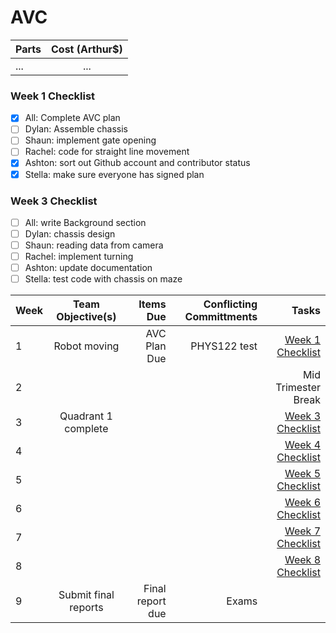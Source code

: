 # AVC

| Parts  | Cost (Arthur$)  |
| :------------ |:---------------:| 
| ...      | ... |

### Week 1 Checklist
- [x] All: Complete AVC plan
- [ ] Dylan: Assemble chassis
- [ ] Shaun: implement gate opening
- [ ] Rachel: code for straight line movement
- [x] Ashton: sort out Github account and contributor status
- [x] Stella: make sure everyone has signed plan

### Week 3 Checklist
- [ ] All: write Background section
- [ ] Dylan: chassis design
- [ ] Shaun: reading data from camera
- [ ] Rachel: implement turning
- [ ] Ashton: update documentation
- [ ] Stella: test code with chassis on maze

| Week  | Team Objective(s)  | Items Due | Conflicting Committments | Tasks |
| :------------ |:---------------:| ------: | ------: | ------: |
| 1   | Robot moving | AVC Plan Due | PHYS122 test | [Week 1 Checklist](#week-1-checklist) | 
| 2   |  |  | | Mid Trimester Break|
| 3   | Quadrant 1 complete |  | | [Week 3 Checklist](#week-3-checklist) |
| 4   |                     |  | | [Week 4 Checklist](#week-4-checklist) |
| 5   |                     |  | | [Week 5 Checklist](#week-5-checklist) |
| 6   |                     |  | | [Week 6 Checklist](#week-6-checklist) |
| 7   |                     |  | | [Week 7 Checklist](#week-7-checklist) |
| 8   |                     |  | | [Week 8 Checklist](#week-8-checklist) |
| 9   | Submit final reports | Final report due | Exams | |
